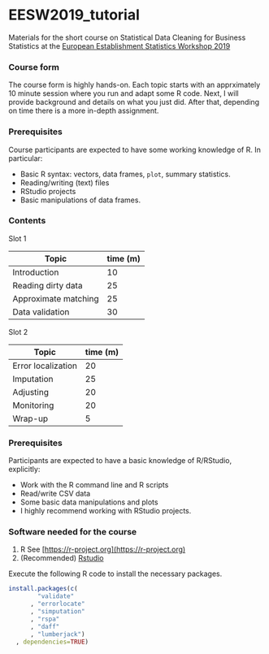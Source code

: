 # EESW2019_tutorial

Materials for the short course on Statistical Data Cleaning for Business
Statistics at the 
[European Establishment Statistics Workshop 2019](https://statswiki.unece.org/display/ENBES/EESW19)

### Course form

The course form is highly hands-on. Each topic starts with an apprximately 10 minute
session where you run and adapt some R code. Next, I will provide background and
details on what you just did. After that, depending on time there is a more in-depth
assignment.

### Prerequisites

Course participants are expected to have some working knowledge of R. In particular:

- Basic R syntax: vectors, data frames, `plot`, summary statistics.
- Reading/writing (text) files
- RStudio projects
- Basic manipulations of data frames.



### Contents 

Slot 1 

|Topic                 | time (m)  |
|----------------------|-----------|
|Introduction          | 10        |
|Reading dirty data    | 25        |
|Approximate matching  | 25        |
|Data validation       | 30        |


Slot 2 


|Topic                 | time (m)  |
|----------------------|-----------|
| Error localization   | 20        |
| Imputation           | 25        |
| Adjusting            | 20        |
| Monitoring           | 20        |
| Wrap-up              | 5         |


### Prerequisites

Participants are expected to have a basic knowledge of R/RStudio, explicitly:

- Work with the R command line and R scripts
- Read/write CSV data
- Some basic data manipulations and plots
- I highly recommend working with RStudio projects.

### Software needed for the course

1. R See [https://r-project.org](https://r-project.org)
2. (Recommended) [Rstudio](https://rstudio.com)

Execute the following R code to install the necessary packages.

```r
install.packages(c(
        "validate"
      , "errorlocate"
      , "simputation"
      , "rspa"
      , "daff"
      , "lumberjack")
  , dependencies=TRUE)
```






